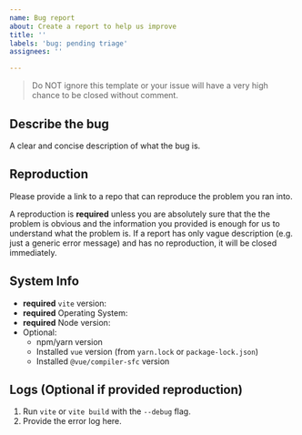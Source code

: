 ```yaml
---
name: Bug report
about: Create a report to help us improve
title: ''
labels: 'bug: pending triage'
assignees: ''

---
```


<!--
Before you continue...

If you just upgraded Vite and suddenly everything stops working, try opening the Network tab in your browser devtools, tick "disable cache" and refresh the page.
-->

> Do NOT ignore this template or your issue will have a very high chance to be closed without comment.

## Describe the bug

A clear and concise description of what the bug is.

## Reproduction

Please provide a link to a repo that can reproduce the problem you ran into.

A reproduction is **required** unless you are absolutely sure that the the problem is obvious and the information you provided is enough for us to understand what the problem is. If a report has only vague description (e.g. just a generic error message) and has no reproduction, it will be closed immediately.

## System Info

- **required** `vite` version:
- **required** Operating System:
- **required** Node version:
- Optional:
  - npm/yarn version
  - Installed `vue` version (from `yarn.lock` or `package-lock.json`)
  - Installed `@vue/compiler-sfc` version

## Logs (Optional if provided reproduction)

1. Run `vite` or `vite build` with the `--debug` flag.
2. Provide the error log here.
